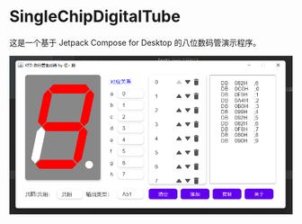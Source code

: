 # SingleChipDigitalTube

这是一个基于 Jetpack Compose for Desktop 的八位数码管演示程序。

![image-20220308223744366](assets/image-20220308223744366.png)